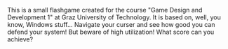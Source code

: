 This is a small flashgame created for the course "Game Design and Development 1" at Graz University of Technology. 
It is based on, well, you know, Windows stuff...
Navigate your curser and see how good you can defend your system! But beware of high utilization! What score can you achieve?

